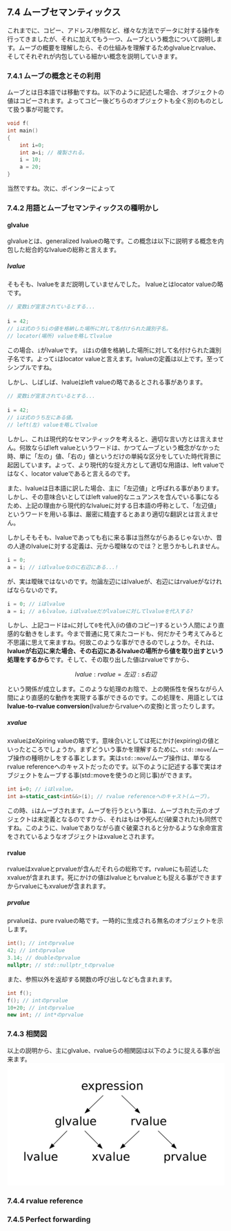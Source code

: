 ## 7.4 ムーブセマンティックス

これまでに、コピー、アドレス/参照など、様々な方法でデータに対する操作を行ってきましたが、それに加えてもう一つ、ムーブという概念について説明します。ムーブの概要を理解したら、その仕組みを理解するためglvalueとrvalue、そしてそれぞれが内包している細かい概念を説明していきます。

### 7.4.1 ムーブの概念とその利用
ムーブとは日本語では移動ですね。以下のように記述した場合、オブジェクトの値はコピーされます。よってコピー後どちらのオブジェクトも全く別のものとして扱う事が可能です。
```cpp
void f(
int main()
{
    int i=0;
    int a=i; // 複製される。
    i = 10;
    a = 20;
}
```
当然ですね。次に、ポインターによって


### 7.4.2 用語とムーブセマンティックスの種明かし

#### glvalue
glvalueとは、generalized lvalueの略です。この概念は以下に説明する概念を内包した総合的なlvalueの総称と言えます。

##### lvalue
そもそも、lvalueをまだ説明していませんでした。
lvalueとはlocator valueの略です。
```cpp
// 変数iが宣言されているとする...

i = 42;
// iは式のうちiの値を格納した場所に対して名付けられた識別子名。
// locator(場所) valueを略してlvalue
```
この場合、`i`がlvalueです。
`i`は`i`の値を格納した場所に対して名付けられた識別子名です。よって`i`はlocator valueと言えます。lvalueの定義は以上です。至ってシンプルですね。

しかし、しばしば、lvalueはleft valueの略であるとされる事があります。
```cpp
// 変数iが宣言されているとする...

i = 42;
// iは式のうち左にある値。
// left(左) valueを略してlvalue
```
しかし、これは現代的なセマンティックを考えると、適切な言い方とは言えません。何故ならばleft valueというワードは、かつてムーブという概念がなかった時、単に「左の」値、「右の」値というだけの単純な区分をしていた時代背景に起因しています。よって、より現代的な捉え方として適切な用語は、left valueではなく、locator valueであると言えるのです。

また、lvalueは日本語に訳した場合、主に「左辺値」と呼ばれる事があります。しかし、その意味合いとしてはleft value的なニュアンスを含んでいる事になるため、上記の理由から現代的なlvalueに対する日本語の呼称として、「左辺値」というワードを用いる事は、厳密に精査するとあまり適切な翻訳とは言えません。

しかしそもそも、lvalueであっても右に来る事は当然ながらあるじゃないか、昔の人達のlvalueに対する定義は、元から曖昧なのでは？と思うかもしれません。
```cpp
i = 0;
a = i; // iはlvalueなのに右辺にある...!
```
が、実は曖昧ではないのです。勿論左辺にはlvalueが、右辺にはrvalueがなければならないのです。
```cpp
i = 0; // iはlvalue
a = i; // aもlvalue。iはlvalueだがlvalueに対してlvalueを代入する?
```
しかし、上記コードは`a`に対して`0`を代入(iの値のコピー)するという人間により直感的な動きをします。今まで普通に見て来たコードも、何だかそう考えてみると不思議に思えて来ますね。何故このような事ができるのでしょうか。それは、**lvalueが右辺に来た場合、その右辺にあるlvalueの場所から値を取り出すという処理をするから**です。そして、その取り出した値はrvalueですから、

$$lvalue : rvalue=左辺 :s 右辺$$

という関係が成立します。このような処理のお陰で、上の関係性を保ちながら人間により直感的な動作を実現する事ができるのです。この処理を、用語としては**lvalue-to-rvalue conversion**(lvalueからrvalueへの変換)と言ったりします。

##### xvalue
xvalueはeXpiring valueの略です。意味合いとしては死にかけ(expiring)の値といったところでしょうか。まずどういう事かを理解するために、`std::move`/ムーブ操作の種明かしをする事とします。実は`std::move`/ムーブ操作は、単なるrvalue referenceへのキャストだったのです。以下のように記述する事で実はオブジェクトをムーブする事(std::moveを使うのと同じ事)ができます。
```cpp
int i=0; // iはlvalue。
int a=static_cast<int&&>(i); // rvalue referenceへのキャスト(ムーブ)。
```
この時、`i`はムーブされます。ムーブを行うという事は、ムーブされた元のオブジェクトは未定義となるのですから、それはもはや死んだ(破棄された)も同然ですね。このように、lvalueでありながら直ぐ破棄されると分かるような余命宣言をされているようなオブジェクトはxvalueとされます。


#### rvalue
rvalueはxvalueとprvalueが含んだそれらの総称です。rvalueにも前述したxvalueが含まれます。死にかけの値はlvalueともrvalueとも捉える事ができますからrvalueにもxvalueが含まれます。

##### prvalue
prvalueは、pure rvalueの略です。一時的に生成される無名のオブジェクトを示します。
```cpp
int(); // intのprvalue
42; // intのprvalue
3.14; // doubleのprvalue
nullptr; // std::nullptr_tのprvalue
```
また、参照以外を返却する関数の呼び出しなども含まれます。
```cpp
int f();
f(); // intのprvalue
10+20; // intのprvalue
new int; // int*のprvalue
```

### 7.4.3 相関図
以上の説明から、主にglvalue、rvalueらの相関図は以下のように捉える事が出来ます。
![](/assets/value.jpeg)

### 7.4.4 rvalue reference


### 7.4.5 Perfect forwarding
